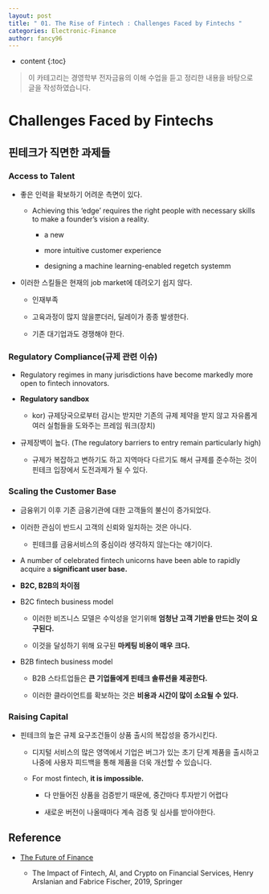 ```yaml
---
layout: post
title: " 01. The Rise of Fintech : Challenges Faced by Fintechs "
categories: Electronic-Finance
author: fancy96
---
```

* content
{:toc}

> 이 카테고리는 경영학부 전자금융의 이해 수업을 듣고 정리한 내용을 바탕으로 글을 작성하였습니다.


# Challenges Faced by Fintechs

## 핀테크가 직면한 과제들

### Access to Talent

* 좋은 인력을 확보하기 어려운 측면이 있다.

    * Achieving this ‘edge’ requires the right people with necessary skills to make a founder’s vision a reality.

        * a new

        * more intuitive customer experience

        * designing a machine learning-enabled regetch systemm

* 이러한 스킬들은 현재의 job market에 데려오기 쉽지 않다.

    * 인재부족

    * 고육과정이 많지 않을뿐더러, 딜레이가 종종 발생한다.

    * 기존 대기업과도 경쟁해야 한다.

### Regulatory Compliance(규제 관련 이슈)

* Regulatory regimes in many jurisdictions have become markedly more open to fintech innovators.

* **Regulatory sandbox**

    * kor) 규제당국으로부터 감시는 받지만 기존의 규제 제약을 받지 않고 자유롭게 여러 실험들을 도와주는 프레임 워크(장치)

* 규제장벽이 높다. (The regulatory barriers to entry remain particularly high)

    * 규제가 복잡하고 변하기도 하고 지역마다 다르기도 해서 규제를 준수하는 것이 핀테크 입장에서 도전과제가 될 수 있다.

### Scaling the Customer Base

* 금융위기 이후 기존 금융기관에 대한 고객들의 불신이 증가되었다.

* 이러한 관심이 반드시 고객의 신뢰와 일치하는 것은 아니다.

    * 핀테크를 금융서비스의 중심이라 생각하지 않는다는 얘기이다.

* A number of celebrated fintech unicorns have been able to rapidly acquire a **significant user base.**

* **B2C, B2B의 차이점**

* B2C fintech business model

    * 이러한 비즈니스 모델은 수익성을 얻기위해 **엄청난 고객 기반을 만드는 것이 요구된다.**

    * 이것을 달성하기 위해 요구된 **마케팅 비용이 매우 크다.**

* B2B fintech business model

    * B2B 스타트업들은 **큰 기업들에게 핀테크 솔류션을 제공한다.**

    * 이러한 클라이언트를 확보하는 것은 **비용과 시간이 많이 소요될 수 있다.**

### Raising Capital

* 핀테크의 높은 규제 요구조건들이 상품 출시의 복잡성을 증가시킨다.

    * 디지털 서비스의 많은 영역에서 기업은 버그가 있는 초기 단계 제품을 출시하고 나중에 사용자 피드백을 통해 제품을 더욱 개선할 수 있습니다.

    * For most fintech, **it is impossible.**

        * 다 만들어진 상품을 검증받기 때문에, 중간마다 투자받기 어렵다

        * 새로운 버전이 나올때마다 계속 검증 및 심사를 받아야한다.


## Reference

* [The Future of Finance](https://link.springer.com/book/10.1007/978-3-030-14533-0)

    * The Impact of Fintech, AI, and Crypto on Financial Services, Henry Arslanian and Fabrice Fischer, 2019, Springer